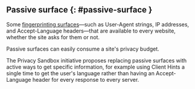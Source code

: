 ## Passive surface {: #passive-surface }

Some [fingerprinting surfaces](#fingerprinting-surface)&mdash;such as 
User-Agent strings, IP addresses, and Accept-Language headers&mdash;that are
available to every website, whether the site asks for them or not.

Passive surfaces can easily consume a site's privacy budget.

The Privacy Sandbox initiative proposes replacing passive surfaces with active
ways to get specific information, for example using Client Hints a single time
to get the user's language rather than having an Accept-Language header for
every response to every server.
